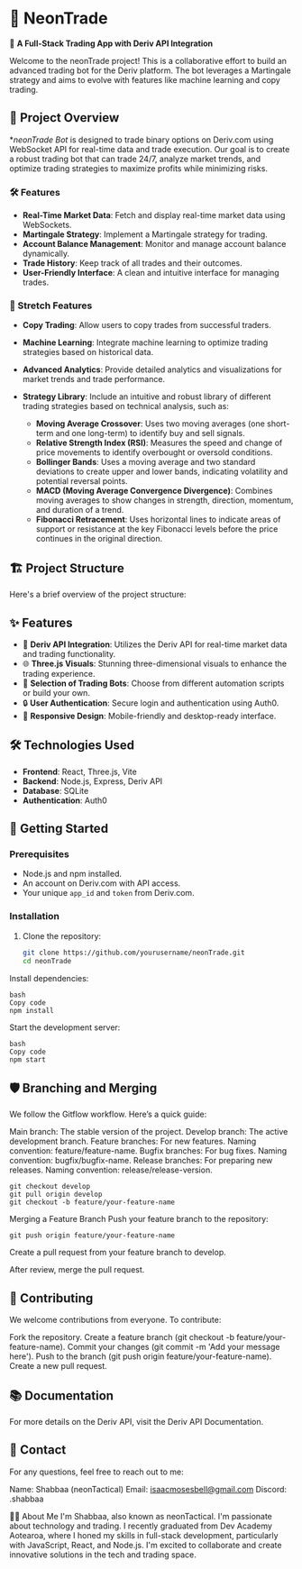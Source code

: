 # 🚀 NeonTrade

🌟 **A Full-Stack Trading App with Deriv API Integration**

Welcome to the neonTrade project! This is a collaborative effort to build an advanced trading bot for the Deriv platform. The bot leverages a Martingale strategy and aims to evolve with features like machine learning and copy trading. 

## 🚀 Project Overview

**neonTrade Bot* is designed to trade binary options on Deriv.com using WebSocket API for real-time data and trade execution. Our goal is to create a robust trading bot that can trade 24/7, analyze market trends, and optimize trading strategies to maximize profits while minimizing risks.

### 🛠 Features

- **Real-Time Market Data**: Fetch and display real-time market data using WebSockets.
- **Martingale Strategy**: Implement a Martingale strategy for trading.
- **Account Balance Management**: Monitor and manage account balance dynamically.
- **Trade History**: Keep track of all trades and their outcomes.
- **User-Friendly Interface**: A clean and intuitive interface for managing trades.

### 🌈 Stretch Features

- **Copy Trading**: Allow users to copy trades from successful traders.
- **Machine Learning**: Integrate machine learning to optimize trading strategies based on historical data.
- **Advanced Analytics**: Provide detailed analytics and visualizations for market trends and trade performance.
- **Strategy Library**: Include an intuitive and robust library of different trading strategies based on technical analysis, such as:

  - **Moving Average Crossover**: Uses two moving averages (one short-term and one long-term) to identify buy and sell signals.
  - **Relative Strength Index (RSI)**: Measures the speed and change of price movements to identify overbought or oversold conditions.
  - **Bollinger Bands**: Uses a moving average and two standard deviations to create upper and lower bands, indicating volatility and potential reversal points.
  - **MACD (Moving Average Convergence Divergence)**: Combines moving averages to show changes in strength, direction, momentum, and duration of a trend.
  - **Fibonacci Retracement**: Uses horizontal lines to indicate areas of support or resistance at the key Fibonacci levels before the price continues in the original direction.

## 🏗️ Project Structure

Here's a brief overview of the project structure:

## ✨ Features

- 🧩 **Deriv API Integration**: Utilizes the Deriv API for real-time market data and trading functionality.
- 🌐 **Three.js Visuals**: Stunning three-dimensional visuals to enhance the trading experience.
- 🤖 **Selection of Trading Bots**: Choose from different automation scripts or build your own.
- 🔒 **User Authentication**: Secure login and authentication using Auth0.
- 📱 **Responsive Design**: Mobile-friendly and desktop-ready interface.

## 🛠️ Technologies Used

- **Frontend**: React, Three.js, Vite
- **Backend**: Node.js, Express, Deriv API
- **Database**: SQLite
- **Authentication**: Auth0


## 🔧 Getting Started

### Prerequisites

- Node.js and npm installed.
- An account on Deriv.com with API access.
- Your unique `app_id` and `token` from Deriv.com.

### Installation

1. Clone the repository:

   ```bash
   git clone https://github.com/yourusername/neonTrade.git
   cd neonTrade

Install dependencies:

```
bash
Copy code
npm install
```

Start the development server:
```
bash
Copy code
npm start
```

##  🛡️ Branching and Merging
We follow the Gitflow workflow. Here’s a quick guide:

Main branch: The stable version of the project.
Develop branch: The active development branch.
Feature branches: For new features. Naming convention: feature/feature-name.
Bugfix branches: For bug fixes. Naming convention: bugfix/bugfix-name.
Release branches: For preparing new releases. Naming convention: release/release-version.

```
git checkout develop
git pull origin develop
git checkout -b feature/your-feature-name
```
Merging a Feature Branch
Push your feature branch to the repository:
```
git push origin feature/your-feature-name
```
Create a pull request from your feature branch to develop.

After review, merge the pull request.

##  🤝 Contributing
We welcome contributions from everyone. To contribute:

Fork the repository.
Create a feature branch (git checkout -b feature/your-feature-name).
Commit your changes (git commit -m 'Add your message here').
Push to the branch (git push origin feature/your-feature-name).
Create a new pull request.


##  📚 Documentation
For more details on the Deriv API, visit the Deriv API Documentation.


##  📧 Contact
For any questions, feel free to reach out to me:

Name: Shabbaa (neonTactical)
Email: isaacmosesbell@gmail.com
Discord: .shabbaa

👨‍💻 About Me
I'm Shabbaa, also known as neonTactical. I'm passionate about technology and trading. I recently graduated from Dev Academy Aotearoa, where I honed my skills in full-stack development, particularly with JavaScript, React, and Node.js. I'm excited to collaborate and create innovative solutions in the tech and trading space.
